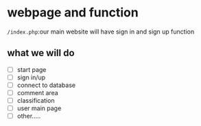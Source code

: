 # webpage and function
`/index.php`:our main website will have sign in and sign up function <br>
## what we will do
- [ ] start page
- [ ] sign in/up
- [ ] connect to database
- [ ] comment area
- [ ] classification
- [ ] user main page
- [ ] other.....
